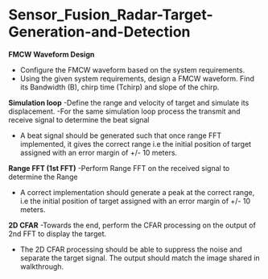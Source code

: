 # Sensor_Fusion_Radar-Target-Generation-and-Detection


**FMCW Waveform Design**
- Configure the FMCW waveform based on the system requirements.
- Using the given system requirements, design a FMCW waveform. Find its Bandwidth (B), chirp time (Tchirp) and slope of the chirp.

**Simulation loop**
-Define the range and velocity of target and simulate its displacement.
-For the same simulation loop process the transmit and receive signal to determine the beat signal
- A beat signal should be generated such that once range FFT implemented, it gives the correct range i.e the initial position of target assigned with an error margin of +/- 10 meters.

**Range FFT (1st FFT)**
-Perform Range FFT on the received signal to determine the Range
- A correct implementation should generate a peak at the correct range, i.e the 
initial position of target assigned with an error margin of +/- 10 meters.

**2D CFAR**
-Towards the end, perform the CFAR processing on the output of 2nd FFT to display the target.
- The 2D CFAR processing should be able to suppress the noise and separate
the target signal. The output should match the image shared in walkthrough.
